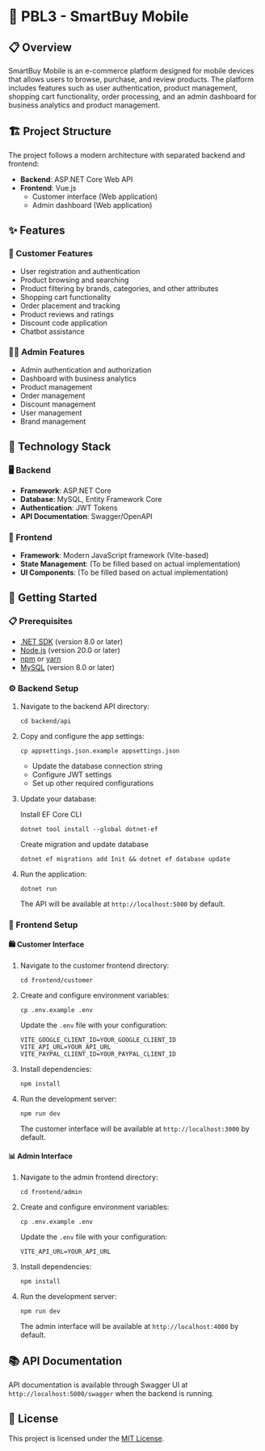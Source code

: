 # 🛒 PBL3 - SmartBuy Mobile

## 📋 Overview

SmartBuy Mobile is an e-commerce platform designed for mobile devices that allows users to browse, purchase, and review products. The platform includes features such as user authentication, product management, shopping cart functionality, order processing, and an admin dashboard for business analytics and product management.

## 🏗️ Project Structure

The project follows a modern architecture with separated backend and frontend:

-   **Backend**: ASP.NET Core Web API
-   **Frontend**: Vue.js
    -   Customer interface (Web application)
    -   Admin dashboard (Web application)

## ✨ Features

### 👤 Customer Features

-   User registration and authentication
-   Product browsing and searching
-   Product filtering by brands, categories, and other attributes
-   Shopping cart functionality
-   Order placement and tracking
-   Product reviews and ratings
-   Discount code application
-   Chatbot assistance

### 👨‍💼 Admin Features

-   Admin authentication and authorization
-   Dashboard with business analytics
-   Product management
-   Order management
-   Discount management
-   User management
-   Brand management

## 🔧 Technology Stack

### 🖥️ Backend

-   **Framework**: ASP.NET Core
-   **Database**: MySQL, Entity Framework Core
-   **Authentication**: JWT Tokens
-   **API Documentation**: Swagger/OpenAPI

### 📱 Frontend

-   **Framework**: Modern JavaScript framework (Vite-based)
-   **State Management**: (To be filled based on actual implementation)
-   **UI Components**: (To be filled based on actual implementation)

## 🚀 Getting Started

### 📋 Prerequisites

-   [.NET SDK](https://dotnet.microsoft.com/download) (version 8.0 or later)
-   [Node.js](https://nodejs.org/) (version 20.0 or later)
-   [npm](https://www.npmjs.com/) or [yarn](https://yarnpkg.com/)
-   [MySQL](https://www.mysql.com/) (version 8.0 or later)

### ⚙️ Backend Setup

1. Navigate to the backend API directory:

    ```
    cd backend/api
    ```

2. Copy and configure the app settings:

    ```
    cp appsettings.json.example appsettings.json
    ```

    - Update the database connection string
    - Configure JWT settings
    - Set up other required configurations

3. Update your database:

    Install EF Core CLI

    ```
    dotnet tool install --global dotnet-ef
    ```

    Create migration and update database

    ```
    dotnet ef migrations add Init && dotnet ef database update
    ```

4. Run the application:
    ```
    dotnet run
    ```
    The API will be available at `http://localhost:5000` by default.

### 🎨 Frontend Setup

#### 🛍️ Customer Interface

1. Navigate to the customer frontend directory:

    ```
    cd frontend/customer
    ```

2. Create and configure environment variables:

    ```
    cp .env.example .env
    ```

    Update the `.env` file with your configuration:

    ```
    VITE_GOOGLE_CLIENT_ID=YOUR_GOOGLE_CLIENT_ID
    VITE_API_URL=YOUR_API_URL
    VITE_PAYPAL_CLIENT_ID=YOUR_PAYPAL_CLIENT_ID
    ```

3. Install dependencies:

    ```
    npm install
    ```

4. Run the development server:
    ```
    npm run dev
    ```
    The customer interface will be available at `http://localhost:3000` by default.

#### 📊 Admin Interface

1. Navigate to the admin frontend directory:

    ```
    cd frontend/admin
    ```

2. Create and configure environment variables:

    ```
    cp .env.example .env
    ```

    Update the `.env` file with your configuration:

    ```
    VITE_API_URL=YOUR_API_URL
    ```

3. Install dependencies:

    ```
    npm install
    ```

4. Run the development server:
    ```
    npm run dev
    ```
    The admin interface will be available at `http://localhost:4000` by default.

## 📚 API Documentation

API documentation is available through Swagger UI at `http://localhost:5000/swagger` when the backend is running.

## 📄 License

This project is licensed under the [MIT License](LICENSE).
